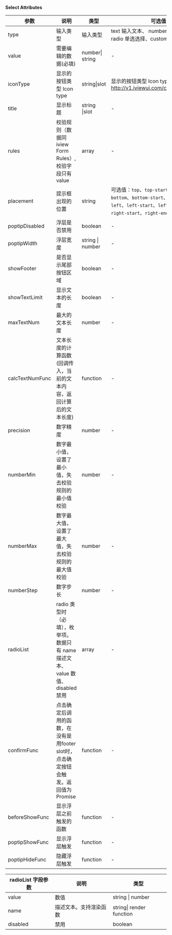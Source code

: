 **Select Attributes**

| 参数                | 说明                                                         | 类型     | 可选值                                                       | 默认值   |
| ------------------- | ------------------------------------------------------------ | -------- | ------------------------------------------------------------ | -------- |
| type | 输入类型 | 输入类型 | text 输入文本、 number 输入数字、radio 单选选择、custom 自定义内容             | text |
| value | 需要编辑的数据(必填) | number\| string | -                                         | - |
| iconType | 显示的按钮类型 Icon type | string\|slot | 显示的按钮类型 Icon type http://v1.iviewui.com/components/icon | md-create |
| title | 显示标题 | string \|slot | - | - |
| rules | 校验规则（数据同 iview Form Rules）,校验字段只有 value | array | - | - |
| placement | 提示框出现的位置 | string           | 可选值：`top`、`top-start`、`top-end`、`bottom`、`bottom-start`、`bottom-end`、`left`、`left-start`、`left-end`、`right`、`right-start`、`right-end` | bottom |
| poptipDisabled | 浮层是否禁用 | boolean | - | false |
| poptipWidth | 浮层宽度 | string \| number | - | 320 |
| showFooter      | 是否显示尾部按钮区域 | boolean | - | true |
| showTextLimit   | 显示文本的长度 | boolean | - | false |
| maxTextNum      | 最大的文本长度 | number | - | - |
| calcTextNumFunc | 文本长度的计算函数(回调传入，当前的文本内容，返回计算后的文本长度) | function | - | - |
| precision       | 数字精度 | number | - | - |
| numberMin       | 数字最小值，设置了最小值，失去校验规则的最小值校验 | number | - | - |
| numberMax       | 数字最大值，设置了最大值，失去校验规则的最大值校验 | number | - | - |
| numberStep      | 数字步长 | number | - | - |
| radioList       | radio 类型时（必填），枚举项。数据只有 name 描述文本、 value 数值、disabled 禁用 | array | - | - |
| confirmFunc     | 点击确定后调用的函数，在没有是用footer slot时，点击确定按钮会触发。返回值为 Promise | function | - | - |
| beforeShowFunc  | 显示浮层之前触发的函数 | function | - | - |
| poptipShowFunc  | 显示浮层触发 | function | - | - |
| poptipHideFunc  | 隐藏浮层触发 | function | - | - |

| radioList 字段参数 | 说明                   | 类型                     |
| ------------------ | ---------------------- | ------------------------ |
| value              | 数值                   | string \| number         |
| name               | 描述文本。支持渲染函数 | string\| render function |
| disabled           | 禁用                   | boolean                  |

